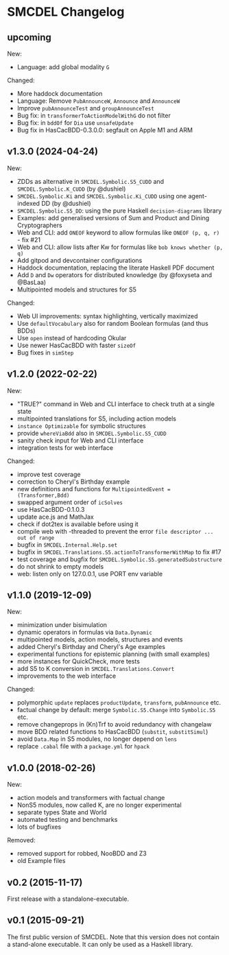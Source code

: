 # SMCDEL Changelog

## upcoming

New:

- Language: add global modality `G`

Changed:

- More haddock documentation
- Language: Remove `PubAnnounceW`, `Announce` and `AnnounceW`
- Improve `pubAnnounceTest` and `groupAnnounceTest`
- Bug fix: in `transformerToActionModelWithG` do not filter
- Bug fix: in `bddOf` for `Dia` use `unsafeUpdate`
- Bug fix in HasCacBDD-0.3.0.0: segfault on Apple M1 and ARM

## v1.3.0 (2024-04-24)

New:

- ZDDs as alternative in `SMCDEL.Symbolic.S5_CUDD` and `SMCDEL.Symbolic.K_CUDD` (by @dushiel)
- `SMCDEL.Symbolic.Ki` and `SMCDEL.Symbolic.Ki_CUDD` using one agent-indexed DD (by @dushiel)
- `SMCDEL.Symbolic.S5_DD`: using the pure Haskell `decision-diagrams` library
- Examples: add generalised versions of Sum and Product and Dining Cryptographers
- Web and CLI: add `ONEOF` keyword to allow formulas like `ONEOF (p, q, r)` - fix #21
- Web and CLI: allow lists after Kw for formulas like `bob knows whether (p, q)`
- Add gitpod and devcontainer configurations
- Haddock documentation, replacing the literate Haskell PDF document
- Add `D` and `Dw` operators for distributed knowledge (by @foxyseta and @BasLaa)
- Multipointed models and structures for S5

Changed:

- Web UI improvements: syntax highlighting, vertically maximized
- Use `defaultVocabulary` also for random Boolean formulas (and thus BDDs)
- Use `open` instead of hardcoding Okular
- Use newer HasCacBDD with faster `sizeOf`
- Bug fixes in `simStep`

## v1.2.0 (2022-02-22)

New:

- "TRUE?" command in Web and CLI interface to check truth at a single state
- multipointed translations for S5, including action models
- `instance Optimizable` for symbolic structures
- provide `whereViaBdd` also in `SMCDEL.Symbolic.S5_CUDD`
- sanity check input for Web and CLI interface
- integration tests for web interface

Changed:

- improve test coverage
- correction to Cheryl's Birthday example
- new definitions and functions for `MultipointedEvent = (Transformer,Bdd)`
- swapped argument order of `icSolves`
- use HasCacBDD-0.1.0.3
- update ace.js and MathJax
- check if dot2tex is available before using it
- compile web with -threaded to prevent the error `file descriptor ... out of range`
- bugfix in `SMCDEL.Internal.Help.set`
- bugfix in `SMCDEL.Translations.S5.actionToTransformerWithMap` to fix #17
- test coverage and bugfix for `SMCDEL.Symbolic.S5.generatedSubstructure`
- do not shrink to empty models
- web: listen only on 127.0.0.1, use PORT env variable

## v1.1.0 (2019-12-09)

New:

- minimization under bisimulation
- dynamic operators in formulas via `Data.Dynamic`
- multipointed models, action models, structures and events
- added Cheryl's Birthday and Cheryl's Age examples
- experimental functions for epistemic planning (with small examples)
- more instances for QuickCheck, more tests
- add S5 to K conversion in `SMCDEL.Translations.Convert`
- improvements to the web interface

Changed:

- polymorphic `update` replaces `productUpdate`, `transform`, `pubAnnounce` etc.
- factual change by default: merge `Symbolic.S5.Change` into `Symbolic.S5` etc.
- remove changeprops in (Kn)Trf to avoid redundancy with changelaw
- move BDD related functions to HasCacBDD (`substit`, `substitSimul`)
- avoid `Data.Map` in S5 modules, no longer depend on `lens`
- replace `.cabal` file with a `package.yml` for `hpack`


## v1.0.0  (2018-02-26)

New:

- action models and transformers with factual change
- NonS5 modules, now called K, are no longer experimental
- separate types State and World
- automated testing and benchmarks
- lots of bugfixes

Removed:

- removed support for robbed, NooBDD and Z3
- old Example files


## v0.2  (2015-11-17)

First release with a standalone-executable.


## v0.1  (2015-09-21)

The first public version of SMCDEL. Note that this version does not contain a
stand-alone executable. It can only be used as a Haskell library.
